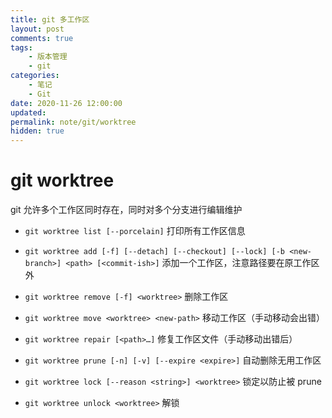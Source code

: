 ```yaml
---
title: git 多工作区
layout: post
comments: true
tags:
    - 版本管理
    - git
categories:
    - 笔记
    - Git
date: 2020-11-26 12:00:00
updated:
permalink: note/git/worktree
hidden: true
---
```


# git worktree

git 允许多个工作区同时存在，同时对多个分支进行编辑维护

<!-- more -->

-   `git worktree list [--porcelain]` 打印所有工作区信息

-   `git worktree add [-f] [--detach] [--checkout] [--lock] [-b <new-branch>] <path> [<commit-ish>]` 添加一个工作区，注意路径要在原工作区外
-   `git worktree remove [-f] <worktree>` 删除工作区
-   `git worktree move <worktree> <new-path>` 移动工作区（手动移动会出错）
-   `git worktree repair [<path>…​]` 修复工作区文件（手动移动出错后）

-   `git worktree prune [-n] [-v] [--expire <expire>]` 自动删除无用工作区

-   `git worktree lock [--reason <string>] <worktree>` 锁定以防止被 prune
-   `git worktree unlock <worktree>` 解锁
